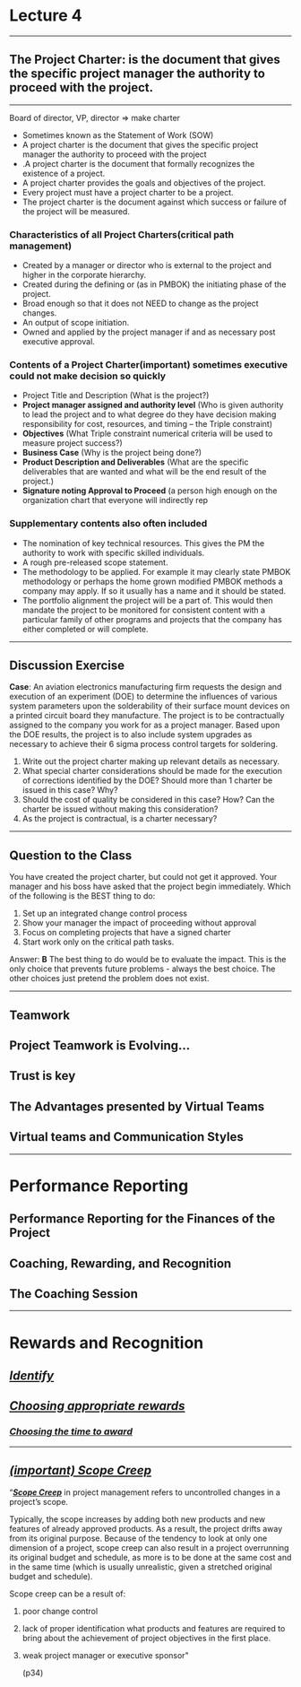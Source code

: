 # Lecture 4

---

## The Project Charter: is the document that gives the specific project manager the authority to proceed with the project.

---

Board of director, VP, director => make charter

+ Sometimes known as the Statement of Work (SOW)
+ A project charter is the document that gives the specific project manager the authority to proceed with the project
+ .A project charter is the document that formally recognizes the existence of a project.
+ A project charter provides the goals and objectives of the project.
+ Every project must have a project charter to be a project.
+ The project charter is the document against which success or failure of the project will be measured.

### Characteristics of all Project Charters(critical path management)

+ Created by a manager or director who is external to the project and higher in the corporate hierarchy.
+ Created during the defining or (as in PMBOK) the initiating phase of the project.
+ Broad enough so that it does not NEED to change as the project changes.
+ An output of scope initiation.
+ Owned and applied by the project manager if and as necessary post executive approval.

### Contents of a Project Charter(important) sometimes executive could not make decision so quickly

+ Project Title and Description (What is the project?)
+ **Project manager assigned and authority level** (Who is given authority to lead the project and to what degree do they have decision making responsibility for cost, resources, and timing – the Triple constraint)
+ **Objectives** (What Triple constraint numerical criteria will be used to measure project success?)
+ **Business Case** (Why is the project being done?)
+ **Product Description and Deliverables** (What are the specific deliverables that are wanted and what will be the end result of the project.)
+ **Signature noting Approval to Proceed** (a person high enough on the organization chart that everyone will indirectly rep

### Supplementary contents also often included

+ The nomination of key technical resources.  This gives the PM the authority to work with specific skilled individuals.
+ A rough pre-released scope statement.
+ The methodology to be applied.  For example it may clearly state PMBOK methodology or perhaps the home grown modified PMBOK methods a company may apply.  If so it usually has a name and it should be stated.
+ The portfolio alignment the project will be a part of.  This would then mandate the project to be monitored for consistent content with a particular family of other programs and projects that the company has either completed or will complete.

---

## Discussion Exercise

**Case**: An aviation electronics manufacturing firm requests the design and execution of an experiment (DOE) to determine the influences of various system parameters upon the solderability of their surface mount devices on a printed circuit board they manufacture.  The project is to be contractually assigned to the company you work for as a project manager.  Based upon the DOE results, the project is to also include system upgrades as necessary to achieve their 6 sigma process control targets for soldering.



1. Write out the project charter making up relevant details as necessary.
2. What special charter considerations should be made for the execution of corrections identified by the DOE?  Should more than 1 charter be issued in this case? Why?
3. Should the cost of quality be considered in this case?  How? Can the charter be issued without making this consideration? 
4. As the project is contractual, is a charter necessary?

---

## Question to the Class

You have created the project charter, but could not get it approved.  Your manager and his boss have asked that the project begin immediately.  Which of the following is the BEST thing to do:

1. Set up an integrated change control process
2. Show your manager the impact of proceeding without approval
3. Focus on completing projects that have a signed charter
4. Start work only on the critical path tasks.

Answer:   **B**   The best thing to do would be to evaluate the impact.   This is the only choice that prevents future problems - always the best choice.  The other choices just pretend the problem does not exist.

---

## Teamwork

## Project Teamwork is Evolving…

## Trust is key

## The Advantages presented by Virtual Teams

## Virtual teams and Communication Styles

---

# Performance Reporting

## Performance Reporting for the Finances of the Project

## Coaching, Rewarding, and Recognition

## The Coaching Session

---

# Rewards and Recognition

## ***<u>Identify</u>***  

## **<u>*Choosing appropriate rewards*</u>**

### <u>*Choosing the time to **award***</u>



---

## *<u>**(important) Scope Creep**</u>*



“**<u>*Scope Creep*</u>** in project management refers to uncontrolled changes in a project’s scope.



Typically, the scope increases by adding both new products and new features of already approved products. As a result, the project drifts away from its original purpose. Because of the tendency to look at only one dimension of a project, scope creep can also result in a project overrunning its original budget and schedule, as more is to be done at the same cost and in the same time (which is usually unrealistic, given a stretched original budget and schedule).

Scope creep can be a result of: 

1. poor change control  

2. lack of proper identification what products and features are required to bring about the achievement of project objectives in the first place.  

3. weak project manager or executive sponsor"

   (p34)
